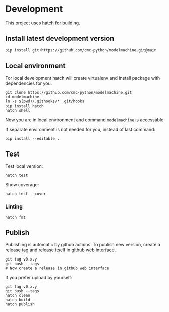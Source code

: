 # Development

This project uses [hatch](https://hatch.pypa.io/latest/) for building.


## Install latest development version
```shell
pip install git+https://github.com/cmc-python/modelmachine.git@main
```

## Local environment
For local development hatch will create virtualenv and
install package with dependencies for you.
```shell
git clone https://github.com/cmc-python/modelmachine.git
cd modelmachine
ln -s $(pwd)/.githooks/* .git/hooks
pip install hatch
hatch shell
```
Now you are in local environment and command `modelmachine` is accessable

If separate environment is not needed for you, instead of last command:
```shell
pip install --editable .
```

## Test
Test local version:
```shell
hatch test
```

Show coverage:
```shell
hatch test --cover
```

### Linting
```
hatch fmt
```

## Publish
Publishing is automatic by github actions.
To publish new version, create a release tag and release itself in github
web interface.

```shell
git tag v0.x.y
git push --tags
# Now create a release in github web interface
```

If you prefer upload by yourself:
```shell
git tag v0.x.y
git push --tags
hatch clean
hatch build
hatch publish
```
